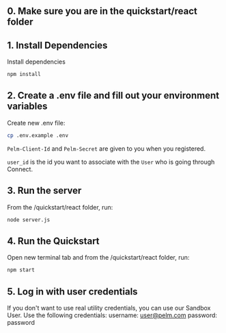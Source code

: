 ## 0. Make sure you are in the quickstart/react folder

## 1. Install Dependencies

Install dependencies
  ```bash
  npm install
  ```

## 2. Create a .env file and fill out your environment variables

Create new .env file:
  ```bash
  cp .env.example .env
  ```

`Pelm-Client-Id` and `Pelm-Secret` are given to you when you registered.

`user_id` is the id you want to associate with the `User` who is going through Connect.

## 3. Run the server
From the /quickstart/react folder, run:
  ```bash
  node server.js
  ```

## 4. Run the Quickstart
  Open new terminal tab and from the /quickstart/react folder, run:
  ```bash
  npm start
  ```

## 5. Log in with user credentials

If you don't want to use real utility credentials, you can use our Sandbox User.
Use the following credentials:
  username: user@pelm.com
  password: password
